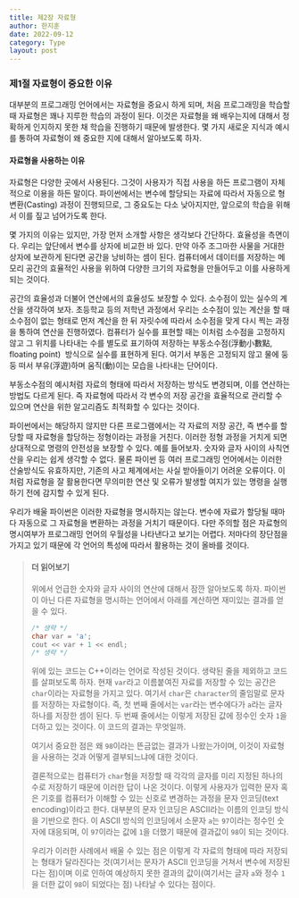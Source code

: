 ```yaml
---
title: 제2장 자료형
author: 한지훈
date: 2022-09-12
category: Type
layout: post
---
```


### 제1절 자료형이 중요한 이유

대부분의 프로그래밍 언어에서는 자료형을 중요시 하게 되며, 처음 프로그래밍을 학습할 때 자료형은 꽤나 지루한 학습의 과정이 된다. 이것은 자료형을 왜 배우는지에 대해서 정확하게 인지하지 못한 채 학습을 진행하기 때문에 발생한다. 몇 가지 새로운 지식과 예시를 통하여 자료형이 왜 중요한 지에 대해서 알아보도록 하자.

#### 자료형을 사용하는 이유

자료형은 다양한 곳에서 사용된다. 그것이 사용자가 직접 사용을 하든 프로그램이 자체적으로 이용을 하든 말이다. 파이썬에서는 변수에 할당되는 자료에 따라서 자동으로 형변환(Casting) 과정이 진행되므로, 그 중요도는 다소 낮아지지만, 앞으로의 학습을 위해서 이를 짚고 넘어가도록 한다.

몇 가지의 이유는 있지만, 가장 먼저 소개할 사항은 생각보다 간단하다. 효율성을 측면이다. 우리는 앞단에서 변수를 상자에 비교한 바 있다. 만약 아주 조그마한 사물을 거대한 상자에 보관하게 된다면 공간을 낭비하는 셈이 된다. 컴퓨터에서 데이터를 저장하는 메모리 공간의 효율적인 사용을 위하여 다양한 크기의 자료형을 만들어두고 이를 사용하게 되는 것이다.

공간의 효율성과 더불어 연산에서의 효율성도 보장할 수 있다. 소수점이 있는 실수의 계산을 생각하여 보자. 초등학교 등의 저학년 과정에서 우리는 소수점이 있는 계산을 할 때 소수점이 없는 형태로 먼저 계산을 한 뒤 자릿수에 따라서 소수점을 맞게 다시 찍는 과정을 통하여 연산을 진행하였다. 컴퓨터가 실수를 표현할 때는 이처럼 소수점을 고정하지 않고 그 위치를 나타내는 수를 별도로 표기하여 저장하는 부동소수점(浮動小數點, floating point)  방식으로 실수를 표현하게 된다. 여기서 부동은 고정되지 않고 물에 둥둥 떠서 부유(浮遊)하며 움직(動)이는 모습을 나타내는 단어이다.

부동소수점의 예시처럼 자료의 형태에 따라서 저장하는 방식도 변경되며, 이를 연산하는 방법도 다르게 된다. 즉 자료형에 따라서 각 변수의 저장 공간을 효율적으로 관리할 수 있으며 연산을 위한 알고리즘도 최적화할 수 있다는 것이다.

파이썬에서는 해당하지 않지만 다른 프로그램에서는 각 자료의 저장 공간, 즉 변수를 할당할 때 자료형을 할당하는 정형이라는 과정을 거친다. 이러한 정형 과정을 거치게 되면 상대적으로 명령의 안전성을 보장할 수 있다. 예를 들어보자. 숫자와 글자 사이의 사칙연산을 우리는 쉽게 생각할 수 없다. 물론 파이썬 등 여러 프로그래밍 언어에서는 이러한 산술방식도 유효하지만, 기존의 사고 체계에서는 사실 받아들이기 어려운 오류이다. 이처럼 자료형을 잘 활용한다면 무의미한 연산 및 오류가 발생할 여지가 있는 명령을 실행하기 전에 감지할 수 있게 된다.

우리가 배울 파이썬은 이러한 자료형을 명시하지는 않는다. 변수에 자료가 할당될 때마다 자동으로 그 자료형을 변환하는 과정을 거치기 때문이다. 다만 주의할 점은 자료형의 명시여부가 프로그래밍 언어의 우월성을 나타낸다고 보기는 어렵다. 저마다의 장단점을 가지고 있기 때문에 각 언어의 특성에 따라서 활용하는 것이 올바를 것이다.

> #### 더 읽어보기
> 
> 위에서 언급한 숫자와 글자 사이의 연산에 대해서 잠깐 알아보도록 하자. 파이썬이 아닌 다른 자료형을 명시하는 언어에서 아래를 계산하면 재미있는 결과를 얻을 수 있다.
> 
> ```cpp
> /* 생략 */
> char var = 'a';
> cout << var + 1 << endl;
> /* 생략 */
> ```
> 
> 위에 있는 코드는 C++이라는 언어로 작성된 것이다. 생략된 줄을 제외하고 코드를 살펴보도록 하자. 현재 `var`라고 이름붙여진 자료를 저장할 수 있는 공간은 `char`이라는 자료형을 가지고 있다. 여기서 `char`은 `character`의 줄임말로 문자를 저장하는 자료형이다. 즉, 첫 번째 줄에서는 `var`라는 변수에다가 `a`라는 글자 하나를 저장한 셈이 된다. 두 번째 줄에서는 이렇게 저장된 값에 정수인 숫자 `1`을 더하고 있는 것이다. 이 코드의 결과는 무엇일까.
> 
> 여기서 중요한 점은 왜 `98`이라는 뜬금없는 결과가 나왔는가이며, 이것이 자료형을 사용하는 것과 어떻게 결부되느냐에 대한 것이다. 
> 
> 결론적으로는 컴퓨터가 `char`형을 저장할 때 각각의 글자를 미리 지정된 하나의 수로 저장하기 때문에 이러한 답이 나온 것이다. 이렇게 사용자가 입력한 문자 혹은 기호를 컴퓨터가 이해할 수 있는 신호로 변경하는 과정을 문자 인코딩(text encoding)이라고 한다. 대부분의 문자 인코딩은 ASCII라는 이름의 인코딩 방식을 기반으로 한다. 이 ASCII 방식의 인코딩에서 소문자 `a`는 `97`이라는 정수인 숫자에 대응되며, 이 `97`이라는 값에 `1`을 더했기 때문에 결과값이 `98`이 되는 것이다.
> 
> 우리가 이러한 사례에서 배울 수 있는 점은 이렇게 각 자료의 형태에 따라 저장되는 형태가 달라진다는 것(여기서는 문자가 ASCII 인코딩을 거쳐서 변수에 저장된다는 점)이며 이로 인하여 예상하지 못한 결과의 값이(여기서는 글자 `a`와 정수 `1`을 더한 값이 `98`이 되었다는 점) 나타날 수 있다는 점이다.
